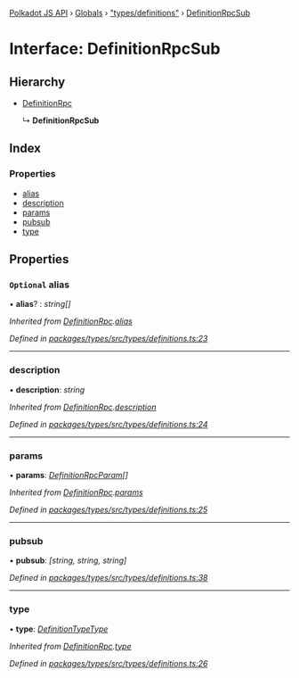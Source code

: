 [Polkadot JS API](../README.md) › [Globals](../globals.md) › ["types/definitions"](../modules/_types_definitions_.md) › [DefinitionRpcSub](_types_definitions_.definitionrpcsub.md)

# Interface: DefinitionRpcSub

## Hierarchy

* [DefinitionRpc](_types_definitions_.definitionrpc.md)

  ↳ **DefinitionRpcSub**

## Index

### Properties

* [alias](_types_definitions_.definitionrpcsub.md#optional-alias)
* [description](_types_definitions_.definitionrpcsub.md#description)
* [params](_types_definitions_.definitionrpcsub.md#params)
* [pubsub](_types_definitions_.definitionrpcsub.md#pubsub)
* [type](_types_definitions_.definitionrpcsub.md#type)

## Properties

### `Optional` alias

• **alias**? : *string[]*

*Inherited from [DefinitionRpc](_types_definitions_.definitionrpc.md).[alias](_types_definitions_.definitionrpc.md#optional-alias)*

*Defined in [packages/types/src/types/definitions.ts:23](https://github.com/polkadot-js/api/blob/ccfab75f41/packages/types/src/types/definitions.ts#L23)*

___

###  description

• **description**: *string*

*Inherited from [DefinitionRpc](_types_definitions_.definitionrpc.md).[description](_types_definitions_.definitionrpc.md#description)*

*Defined in [packages/types/src/types/definitions.ts:24](https://github.com/polkadot-js/api/blob/ccfab75f41/packages/types/src/types/definitions.ts#L24)*

___

###  params

• **params**: *[DefinitionRpcParam](_types_definitions_.definitionrpcparam.md)[]*

*Inherited from [DefinitionRpc](_types_definitions_.definitionrpc.md).[params](_types_definitions_.definitionrpc.md#params)*

*Defined in [packages/types/src/types/definitions.ts:25](https://github.com/polkadot-js/api/blob/ccfab75f41/packages/types/src/types/definitions.ts#L25)*

___

###  pubsub

• **pubsub**: *[string, string, string]*

*Defined in [packages/types/src/types/definitions.ts:38](https://github.com/polkadot-js/api/blob/ccfab75f41/packages/types/src/types/definitions.ts#L38)*

___

###  type

• **type**: *[DefinitionTypeType](../modules/_types_definitions_.md#definitiontypetype)*

*Inherited from [DefinitionRpc](_types_definitions_.definitionrpc.md).[type](_types_definitions_.definitionrpc.md#type)*

*Defined in [packages/types/src/types/definitions.ts:26](https://github.com/polkadot-js/api/blob/ccfab75f41/packages/types/src/types/definitions.ts#L26)*

